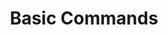 ---
title: Basic Commands
description: Learn the most frequently used commands for Kubectl and Pachctl. 
author:
tags:
categories:
series:
seriesPart: 
date:
weight: 3
---